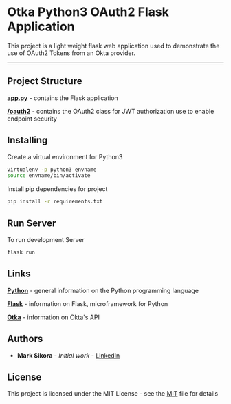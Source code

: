 # Otka Python3 OAuth2 Flask Application

This project is a light weight flask web application used to demonstrate the use of OAuth2 Tokens
from an Okta provider.

---

## Project Structure

**[app.py](app.py)** - contains the Flask application

**[/oauth2](./oauth2/oauth2.py)** - contains the OAuth2 class for JWT authorization use to enable endpoint security

## Installing

Create a virtual environment for Python3

```bash
virtualenv -p python3 envname
source envname/bin/activate
```

Install pip dependencies for project

```bash
pip install -r requirements.txt
```

## Run Server

To run development Server

```bash
flask run
```

## Links

**[Python](https://www.python.org/)** - general information on the Python programming language

**[Flask](http://flask.pocoo.org/)** - information on Flask, microframework for Python

**[Otka](https://developer.okta.com/docs/api/resources/oidc#keys)** - information on Okta's API

## Authors

* **Mark Sikora** - *Initial work* - [LinkedIn](https://www.linkedin.com/in/mark-m-sikora/)

## License

This project is licensed under the MIT License - see the [MIT](https://opensource.org/licenses/MIT) file for details